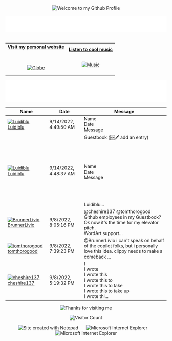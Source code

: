 <!-- "Hero" Header -->
<div align="center">
  <img src="https://github.com/BrunnerLivio/brunnerlivio/blob/master/images/welcome.png?raw=true" style="max-width: 100%;" alt="Welcome to my Github Profile" />
  <br />
  <br />
  <img height="50" alt="My Name is Livio and I like Node.js" src="images/personal_note.svg" />
  <br />
  <br />

</div>

<!-- Social -->
<table width="100%" align="center">
<tr>
<td align="center">
<a href="https://brunnerliv.io">
<strong>Visit my personal website </strong>
<br />
<br />
<br />

<p>

<img alt="Globe" height="80" src="images/globe.gif">
</a>
</p>

</td>


<td align="center">
<a href="https://www.youtube.com/watch?v=3YxaaGgTQYM&ab_channel=EvanescenceVEVO">
<strong>Listen to cool music</strong>
<br />
<br />


<p>
<img height="100" alt="Music" src="images/music.gif"> 
</a>
</p>

</td>
</tr>
</table>

<div align="center">
<a href="https://github.com/BrunnerLivio/brunnerlivio/issues/62#issuecomment-new"><img src="images/guestbook.svg"></a> 
</div>

<!-- Guestbook -->
| Name | Date | Message |
|---|---|---|
| <a href="https://github.com/Luidiblu"><img width="24" src="https://avatars.githubusercontent.com/u/40251675?s=24&u=5c8fc57e2452e5cec4d2d883397911837d26e113&v=4" alt="Luidiblu" /> Luidiblu</a> |9/14/2022, 4:49:50 AM|Name<br />Date<br />Message|
| <a href="https://github.com/Luidiblu"><img width="24" src="https://avatars.githubusercontent.com/u/40251675?s=24&u=5c8fc57e2452e5cec4d2d883397911837d26e113&v=4" alt="Luidiblu" /> Luidiblu</a> |9/14/2022, 4:48:37 AM|Guestbook (🆕🖊️ add an entry)<br /><br /><br /><br /><br />Name<br />Date<br />Message<br /><br /><br /><br /><br />Luidiblu...|
| <a href="https://github.com/BrunnerLivio"><img width="24" src="https://avatars.githubusercontent.com/u/9899423?s=24&u=5d1170c99cdf11065093d124bd2c87ee1f3e097e&v=4" alt="BrunnerLivio" /> BrunnerLivio</a> |9/8/2022, 8:05:16 PM|@cheshire137 @tomthorogood Github employees in my Guestbook? Ok now it's the time for my elevator pitch.<br />WordArt support...|
| <a href="https://github.com/tomthorogood"><img width="24" src="https://avatars.githubusercontent.com/u/1092941?s=24&u=0f30db417b762baf0010806a0ced3c42fb0b06fc&v=4" alt="tomthorogood" /> tomthorogood</a> |9/8/2022, 7:39:23 PM|@BrunnerLivio i can't speak on behalf of the copilot folks, but i personally love this idea. clippy needs to make a comeback ...|
| <a href="https://github.com/cheshire137"><img width="24" src="https://avatars.githubusercontent.com/u/82317?s=24&u=fb33595002a6f7e10bea343b46debe5a506f549a&v=4" alt="cheshire137" /> cheshire137</a> |9/8/2022, 5:19:32 PM|I<br />I wrote<br />I wrote this<br />I wrote this to<br />I wrote this to take<br />I wrote this to take up<br />I wrote thi...|
<!-- /Guestbook -->

<!-- Footer -->

<div align="center">

<img height="120" alt="Thanks for visiting me" width="100%" src="https://raw.githubusercontent.com/BrunnerLivio/brunnerlivio/master/images/marquee.svg" />
<br />

![Visitor Count](https://profile-counter.glitch.me/brunnerlivio/count.svg)


<img src="https://raw.githubusercontent.com/BrunnerLivio/brunnerlivio/master/images/notepad.gif" alt="Site created with Notepad" height="30" />
<!-- "margin-right: whatever;" -->
<span>&nbsp;&nbsp;&nbsp;&nbsp;</span>  
<img src="https://raw.githubusercontent.com/BrunnerLivio/brunnerlivio/master/images/ie_logo.gif" alt="Microsoft Internet Explorer" />
<span>&nbsp;&nbsp;&nbsp;&nbsp;</span>  
<img src="https://raw.githubusercontent.com/BrunnerLivio/brunnerlivio/master/images/noframes.gif" alt="Microsoft Internet Explorer" />

</div>
